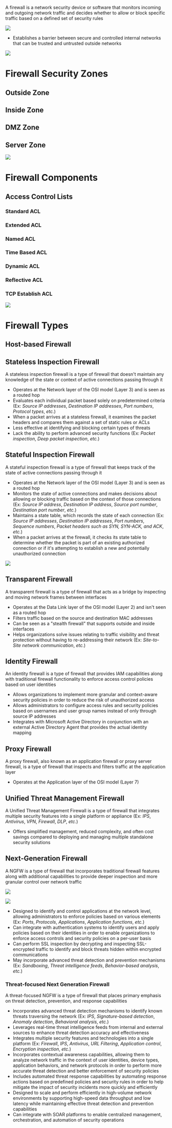 A firewall is a network security device or software that monitors incoming and outgoing network traffic and decides whether to allow or block specific traffic based on a defined set of security rules

![](https://github.com/JonmarCorpuz/SecondBrain/blob/main/Assets/sdfbkdfndfnkdbskdsbjkdsbknsgbkn.png)

* Establishes a barrier between secure and controlled internal networks that can be trusted and untrusted outside networks 

![](https://github.com/JonmarCorpuz/SecondBrain/blob/main/Assets/Whitespace.png)

# Firewall Security Zones

## Outside Zone

## Inside Zone

## DMZ Zone

## Server Zone

![](https://github.com/JonmarCorpuz/SecondBrain/blob/main/Assets/Whitespace.png)

# Firewall Components

## Access Control Lists

### Standard ACL

### Extended ACL

### Named ACL

### Time Based ACL

### Dynamic ACL

### Reflective ACL

### TCP Establish ACL

![](https://github.com/JonmarCorpuz/SecondBrain/blob/main/Assets/Whitespace.png)

# Firewall Types

## Host-based Firewall

## Stateless Inspection Firewall

A stateless inspection firewall is a type of firewall that doesn't maintain any knowledge of the state or context of active connections passing through it

* Operates at the Network layer of the OSI model (Layer 3) and is seen as a routed hop 
* Evaluates each individual packet based solely on predetermined criteria (Ex: *Source IP addresses*, *Destination IP addresses*, *Port numbers*, *Protocol types*, *etc.*)
* When a packet arrives at a stateless firewall, it examines the packet headers and compares them against a set of static rules or ACLs
* Less effective at identifying and blocking certain types of threats
* Lack the ability to perform advanced security functions (Ex: *Packet inspection*, *Deep packet inspection*, *etc.*)

## Stateful Inspection Firewall

A stateful inspection firewall is a type of firewall that keeps track of the state of active connections passing through it

* Operates at the Network layer of the OSI model (Layer 3) and is seen as a routed hop 
* Monitors the state of active connections and makes decisions about allowing or blocking traffic based on the context of those connections (Ex: *Source IP address*, *Destination IP address*, *Source port number*, *Destination port number*, *etc.*)
* Maintains a state table, which records the state of each connection (Ex: *Source IP addresses*, *Destination IP addresses*, *Port numbers*, *Sequence numbers*, *Packet headers such as SYN, SYN-ACK, and ACK*, *etc.*)
* When a packet arrives at the firewall, it checks its state table to determine whether the packet is part of an existing authorized connection or if it's attempting to establish a new and potentially unauthorized connection

![](https://github.com/JonmarCorpuz/SecondBrain/blob/main/Assets/Whitespace.png)

## Transparent Firewall

A transparent firewall is a type of firewall that acts as a bridge by inspecting and moving network frames between interfaces

* Operates at the Data Link layer of the OSI model (Layer 2) and isn't seen as a routed hop
* Filters traffic based on the source and destination MAC addresses 
* Can be seen as a "stealth firewall" that supports outside and inside interfaces
* Helps organizations solve issues relating to traffic visibility and threat protection without having to re-addressing their network (Ex: *Site-to-Site network communication*, *etc.*)

## Identity Firewall

An identity firewall is a type of firewall that provides IAM capabilities along with traditional firewall functionality to enforce access control policies based on user identities

* Allows organizations to implement more granular and context-aware security policies in order to reduce the risk of unauthorized access
* Allows administrators to configure access rules and security policies based on usernames and user group names instead of only through source IP addresses
* Integrates with Microsoft Active Directory in conjunction with an external Active Directory Agent that provides the actual identity mapping

## Proxy Firewall

A proxy firewall, also known as an application firewall or proxy server firewall, is a type of firewall that inspects and filters traffic at the application layer

* Operates at the Application layer of the OSI model (Layer 7)

## Unified Threat Management Firewall

A Unified Threat Management Firewall is a type of firewall that integrates multiple security features into a single platform or appliance (Ex: *IPS*, *Antivirus*, *VPN*, *Firewall*, *DLP*, *etc.*)

* Offers simplified management, reduced complexity, and often cost savings compared to deploying and managing multiple standalone security solutions

## Next-Generation Firewall

A NGFW is a type of firewall that incorporates traditional firewall features along with additional capabilities to provide deeper inspection and more granular control over network traffic

![](https://github.com/JonmarCorpuz/SecondBrain/blob/main/Assets/SFDGdfrdfhrherhdhrdfh.jpg)

![](https://github.com/JonmarCorpuz/SecondBrain/blob/main/Assets/fdsdssgdfgwgsdADGSAGSFGH.jpg)

* Designed to identify and control applications at the network level, allowing administrators to enforce policies based on various elements (Ex: *Ports*, *Protocols*, *Applications*, *Application functions*, *etc.*)
* Can integrate with authentication systems to identify users and apply policies based on their identities in order to enable organizations to enforce access controls and security policies on a per-user basis
* Can perform SSL inspection by decrypting and inspecting SSL-encrypted traffic to identify and block threats hidden within encrypted communications
* May incorporate advanced threat detection and prevention mechanisms (Ex: *Sandboxing*, *Threat intelligence feeds*, *Behavior-based analysis*, *etc.*)

### Threat-focused Next Generation Firewall

A threat-focused NGFW is a type of firewall that places primary emphasis on threat detection, prevention, and response capabilities

* Incorporates advanced threat detection mechanisms to identify known threats traversing the network (Ex: *IPS*, *Signature-based detection*, *Anomaly detection*, *Behavioral analysis*, *etc.*)
* Leverages real-time threat intelligence feeds from internal and external sources to enhance threat detection accuracy and effectiveness
* Integrates multiple security features and technologies into a single platform (Ex: *Firewall*, *IPS*, *Antivirus*, *URL Filtering*, *Application control*, *Encryption inspection*, *etc.*)
* Incorporates contextual awareness capabilities, allowing them to analyze network traffic in the context of user identities, device types, application behaviors, and network protocols in order to perform more accurate threat detection and better enforcement of security policies
* Includes automated threat response capabilities by automating response actions based on predefined policies and security rules in order to help mitigate the impact of security incidents more quickly and efficiently
* Designed to scale and perform efficiently in high-volume network environments by supporting high-speed data throughput and low latency while maintaining effective threat detection and prevention capabilities
* Can integrate with SOAR platforms to enable centralized management, orchestration, and automation of security operations

